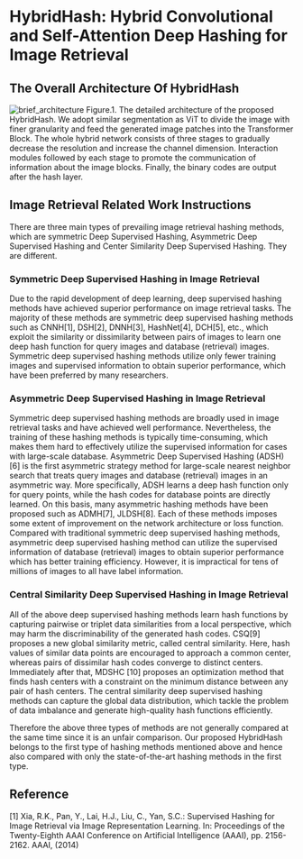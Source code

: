 # HybridHash: Hybrid Convolutional and Self-Attention Deep Hashing for Image Retrieval
## The Overall Architecture Of HybridHash
![brief_architecture](https://github.com/shuaichaochao/HybridHash/assets/49743419/372b311e-1e27-4fc7-bef4-ed1c5b953a17)
Figure.1. The detailed architecture of the proposed HybridHash. We adopt similar segmentation as ViT to divide the image with finer granularity and feed the generated image patches into the Transformer Block. The whole hybrid network consists of three stages to gradually decrease the resolution and increase the channel dimension. Interaction modules followed by each stage to promote the communication of information about the image blocks. Finally, the binary codes are output after the hash layer.
## Image Retrieval Related Work Instructions
There are three main types of prevailing image retrieval hashing methods, which are symmetric Deep Supervised Hashing, Asymmetric Deep Supervised Hashing and Center Similarity Deep Supervised Hashing. They are different. 
### Symmetric Deep Supervised Hashing in Image Retrieval
Due to the rapid development of deep learning, deep supervised hashing methods have achieved superior performance on image retrieval tasks. The majority of these methods are symmetric deep supervised hashing methods such as CNNH[1], DSH[2], DNNH[3], HashNet[4], DCH[5], etc., which exploit the similarity or dissimilarity between pairs of images to learn one deep hash function for query images and database (retrieval) images. Symmetric deep supervised hashing methods utilize only fewer training images and supervised information to obtain superior performance, which have been preferred by many researchers.
### Asymmetric Deep Supervised Hashing in Image Retrieval
Symmetric deep supervised hashing methods are broadly used in image retrieval tasks and have achieved well performance. Nevertheless, the training of these hashing methods is typically time-consuming, which makes them hard to
effectively utilize the supervised information for cases with large-scale database. Asymmetric Deep Supervised Hashing (ADSH)[6] is the first asymmetric strategy method for large-scale nearest neighbor search that treats query images and database (retrieval) images in an asymmetric way. More specifically, ADSH learns a deep hash function only for query points, while the hash codes for database points are directly learned. On this basis, many asymmetric hashing methods have been proposed such as ADMH[7], JLDSH[8]. Each of these methods imposes some extent of improvement on the network architecture or loss function. Compared with traditional symmetric deep supervised hashing methods, asymmetric deep supervised hashing method can utilize the supervised information of database (retrieval) images to obtain superior performance which has better training efficiency. However, it is impractical for tens of millions of images to all have label information.
### Central Similarity Deep Supervised Hashing in Image Retrieval
All of the above deep supervised hashing methods learn hash functions by capturing pairwise or triplet data similarities from a local perspective, which may   harm the discriminability of the generated hash codes. CSQ[9] proposes a new global similarity metric, called central similarity. Here, hash values of similar data points are encouraged to approach a common center, whereas pairs of dissimilar hash codes converge to distinct centers. Immediately after that, MDSHC [10] proposes an optimization method that finds hash centers with a constraint on the minimum distance between any pair of hash centers. The central similarity deep supervised hashing methods can capture the global data distribution, which tackle the problem of data imbalance and generate high-quality hash functions efficiently. 

Therefore the above three types of methods are not generally compared at the same time since it is an unfair comparison. Our proposed HybridHash belongs to the first type of hashing methods mentioned above and hence also compared with only the state-of-the-art hashing methods in the first type.

## Reference
[1] Xia, R.K., Pan, Y., Lai, H.J., Liu, C., Yan, S.C.: Supervised Hashing for Image Retrieval via Image Representation Learning. In: Proceedings of the Twenty-Eighth AAAI Conference on Artificial Intelligence (AAAI), pp. 2156-2162. AAAI, (2014)
